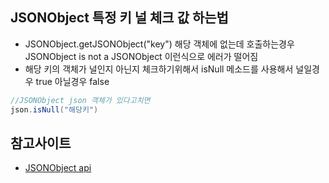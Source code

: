 ## JSONObject 특정 키 널 체크 값 하는법

- JSONObject.getJSONObject("key") 해당 객체에 없는데 호출하는경우 JSONObject is not a JSONObject 이런식으로 에러가 떨어짐
- 해당 키의 객체가 널인지 아닌지 체크하기위해서 isNull 메소드를 사용해서 널일경우 true 아닐경우 false

~~~java
//JSONObject json 객체가 있다고치면
json.isNull("해당키")
~~~

## 참고사이트
- [JSONObject api](https://stleary.github.io/JSON-java/org/json/JSONObject.html#getJSONObject-java.lang.String-)